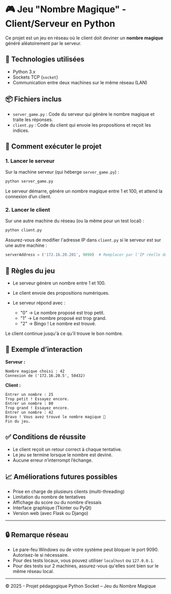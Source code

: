 # 🎮 Jeu "Nombre Magique" - Client/Serveur en Python

Ce projet est un jeu en réseau où le client doit deviner un **nombre magique** généré aléatoirement par le serveur.

## 💠 Technologies utilisées

* Python 3.x
* Sockets TCP (`socket`)
* Communication entre deux machines sur le même réseau (LAN)

## 📦 Fichiers inclus

* `server_game.py` : Code du serveur qui génère le nombre magique et traite les réponses.
* `client.py` : Code du client qui envoie les propositions et reçoit les indices.

## 🚀 Comment exécuter le projet

### 1. Lancer le serveur

Sur la machine serveur (qui héberge `server_game.py`) :

```bash
python server_game.py
```

Le serveur démarre, génère un nombre magique entre 1 et 100, et attend la connexion d’un client.

### 2. Lancer le client

Sur une autre machine du réseau (ou la même pour un test local) :

```bash
python client.py
```

Assurez-vous de modifier l'adresse IP dans `client.py` si le serveur est sur une autre machine :

```python
serverAddress = ('172.16.20.201', 9090)  # Remplacer par l'IP réelle du serveur
```

## 🎯 Règles du jeu

* Le serveur génère un nombre entre 1 et 100.
* Le client envoie des propositions numériques.
* Le serveur répond avec :

  * "0" → Le nombre proposé est trop petit.
  * "1" → Le nombre proposé est trop grand.
  * "2" → Bingo ! Le nombre est trouvé.

Le client continue jusqu'à ce qu’il trouve le bon nombre.

## 💬 Exemple d’interaction

**Serveur :**

```
Nombre magique choisi : 42
Connexion de ('172.16.20.5', 50432)
```

**Client :**

```
Entrer un nombre : 25
Trop petit ! Essayez encore.
Entrer un nombre : 80
Trop grand ! Essayez encore.
Entrer un nombre : 42
Bravo ! Vous avez trouvé le nombre magique 🎉
Fin du jeu.
```

## ✅ Conditions de réussite

* Le client reçoit un retour correct à chaque tentative.
* Le jeu se termine lorsque le nombre est deviné.
* Aucune erreur n’interrompt l’échange.

## 📈 Améliorations futures possibles

* Prise en charge de plusieurs clients (multi-threading)
* Limitation du nombre de tentatives
* Affichage du score ou du nombre d’essais
* Interface graphique (Tkinter ou PyQt)
* Version web (avec Flask ou Django)

---

## 🔒 Remarque réseau

* Le pare-feu Windows ou de votre système peut bloquer le port 9090. Autorisez-le si nécessaire.
* Pour des tests locaux, vous pouvez utiliser `localhost` ou `127.0.0.1`.
* Pour des tests sur 2 machines, assurez-vous qu'elles sont bien sur le même réseau local.

---

© 2025 - Projet pédagogique Python Socket – Jeu du Nombre Magique
